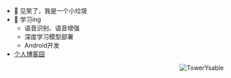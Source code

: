 <!-- <img align="right" alt="img" src="https://github.com/TowerYsable/TowerYsable/blob/master/11.png" width="45%" height="auto" /> -->

- 👋 见笑了，我是一个小垃圾
- 👀 学习ing
  - 语音识别、语音增强
  - 深度学习模型部署
  - Android开发
- [个人博客园](https://www.cnblogs.com/Towerb)


<img align="right" src="https://github-readme-streak-stats.herokuapp.com/?user=TowerYsable" alt="TowerYsable" />

<!---
![Tower's github stats](https://github-readme-stats.vercel.app/api?username=TowerYsable)
TowerYsable/TowerYsable is a ✨ special ✨ repository because its `README.md` (this file) appears on your GitHub profile.
You can click the Preview link to take a look at your changes.
--->


